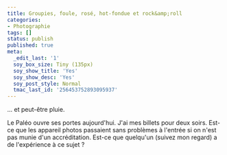 ```yaml
---
title: Groupies, foule, rosé, hot-fondue et rock&amp;roll
categories:
- Photographie
tags: []
status: publish
published: true
meta:
  _edit_last: '1'
  soy_box_size: Tiny (135px)
  soy_show_title: 'Yes'
  soy_show_desc: 'Yes'
  soy_post_style: Normal
  tmac_last_id: '256453752893095937'
---
```

... et peut-être pluie.

Le Paléo ouvre ses portes aujourd'hui. J'ai mes billets pour deux soirs.
Est-ce que les appareil photos passaient sans problèmes à l'entrée si on n'est pas munie d'un accréditation. Est-ce que quelqu'un (suivez mon regard) a de l'expérience à ce sujet ?
